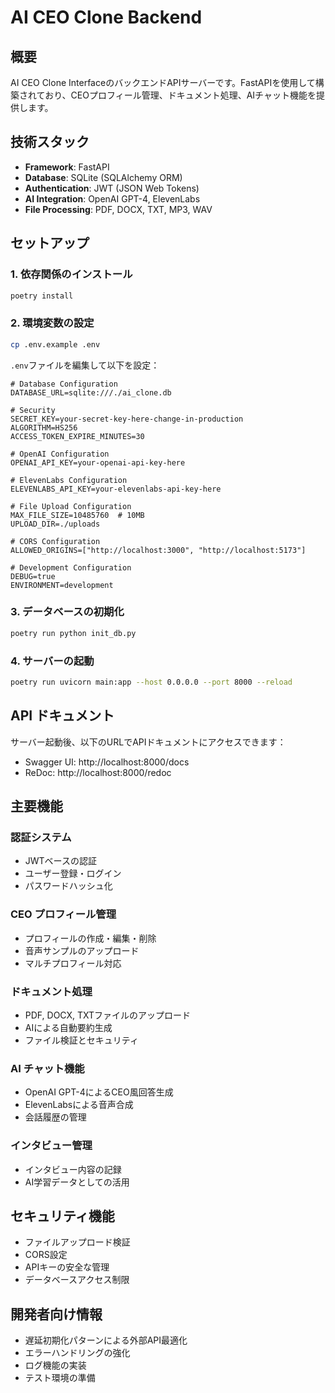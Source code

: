 # AI CEO Clone Backend

## 概要
AI CEO Clone InterfaceのバックエンドAPIサーバーです。FastAPIを使用して構築されており、CEOプロフィール管理、ドキュメント処理、AIチャット機能を提供します。

## 技術スタック
- **Framework**: FastAPI
- **Database**: SQLite (SQLAlchemy ORM)
- **Authentication**: JWT (JSON Web Tokens)
- **AI Integration**: OpenAI GPT-4, ElevenLabs
- **File Processing**: PDF, DOCX, TXT, MP3, WAV

## セットアップ

### 1. 依存関係のインストール
```bash
poetry install
```

### 2. 環境変数の設定
```bash
cp .env.example .env
```

`.env`ファイルを編集して以下を設定：
```env
# Database Configuration
DATABASE_URL=sqlite:///./ai_clone.db

# Security
SECRET_KEY=your-secret-key-here-change-in-production
ALGORITHM=HS256
ACCESS_TOKEN_EXPIRE_MINUTES=30

# OpenAI Configuration
OPENAI_API_KEY=your-openai-api-key-here

# ElevenLabs Configuration
ELEVENLABS_API_KEY=your-elevenlabs-api-key-here

# File Upload Configuration
MAX_FILE_SIZE=10485760  # 10MB
UPLOAD_DIR=./uploads

# CORS Configuration
ALLOWED_ORIGINS=["http://localhost:3000", "http://localhost:5173"]

# Development Configuration
DEBUG=true
ENVIRONMENT=development
```

### 3. データベースの初期化
```bash
poetry run python init_db.py
```

### 4. サーバーの起動
```bash
poetry run uvicorn main:app --host 0.0.0.0 --port 8000 --reload
```

## API ドキュメント
サーバー起動後、以下のURLでAPIドキュメントにアクセスできます：
- Swagger UI: http://localhost:8000/docs
- ReDoc: http://localhost:8000/redoc

## 主要機能

### 認証システム
- JWTベースの認証
- ユーザー登録・ログイン
- パスワードハッシュ化

### CEO プロフィール管理
- プロフィールの作成・編集・削除
- 音声サンプルのアップロード
- マルチプロフィール対応

### ドキュメント処理
- PDF, DOCX, TXTファイルのアップロード
- AIによる自動要約生成
- ファイル検証とセキュリティ

### AI チャット機能
- OpenAI GPT-4によるCEO風回答生成
- ElevenLabsによる音声合成
- 会話履歴の管理

### インタビュー管理
- インタビュー内容の記録
- AI学習データとしての活用

## セキュリティ機能
- ファイルアップロード検証
- CORS設定
- APIキーの安全な管理
- データベースアクセス制限

## 開発者向け情報
- 遅延初期化パターンによる外部API最適化
- エラーハンドリングの強化
- ログ機能の実装
- テスト環境の準備